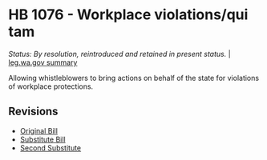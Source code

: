 # HB 1076 - Workplace violations/qui tam
*Status: By resolution, reintroduced and retained in present status.* | [leg.wa.gov summary](https://app.leg.wa.gov/billsummary?BillNumber=1076&Year=2021)

Allowing whistleblowers to bring actions on behalf of the state for violations of workplace protections.

## Revisions
* [Original Bill](1/)
* [Substitute Bill](S/)
* [Second Substitute](S2/)